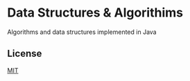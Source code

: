 # Data Structures & Algorithims

Algorithms and data structures implemented in Java



## License
[MIT](https://choosealicense.com/licenses/mit/)


